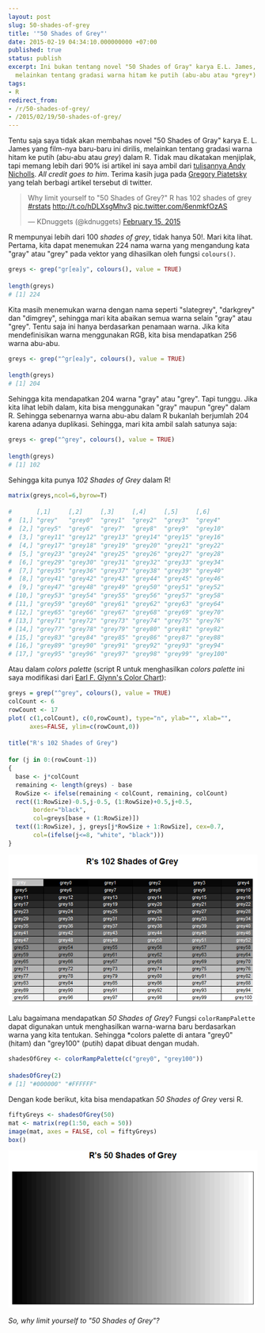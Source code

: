 ```yaml
---
layout: post
slug: 50-shades-of-grey
title: '"50 Shades of Grey"'
date: 2015-02-19 04:34:10.000000000 +07:00
published: true
status: publish
excerpt: Ini bukan tentang novel "50 Shades of Gray" karya E.L. James, 
  melainkan tentang gradasi warna hitam ke putih (abu-abu atau *grey*) dalam R
tags:
- R
redirect_from:
- /r/50-shades-of-grey/
- /2015/02/19/50-shades-of-grey/
---
```

Tentu saja saya tidak akan membahas novel "50 Shades of Gray" karya E.
L. James yang film-nya baru-baru ini dirilis, melainkan tentang gradasi
warna hitam ke putih (abu-abu atau *grey*) dalam R. Tidak mau dikatakan
menjiplak, tapi memang lebih dari 90% isi artikel ini saya ambil dari
[tulisannya Andy
Nicholls](http://www.mango-solutions.com/wp/2015/02/50-shades-of-grey-according-to-r).
*All credit goes to him*. Terima kasih juga pada [Gregory
Piatetsky](http://www.kdnuggets.com/) yang telah berbagi artikel
tersebut di twitter.

<blockquote class="twitter-tweet"><p lang="en" dir="ltr">Why limit yourself to &quot;50 Shades of Grey?&quot; R has 102 shades of grey <a href="https://twitter.com/hashtag/rstats?src=hash&amp;ref_src=twsrc%5Etfw">#rstats</a> <a href="http://t.co/hDLXsgMhv3">http://t.co/hDLXsgMhv3</a> <a href="http://t.co/6enmkfOzAS">pic.twitter.com/6enmkfOzAS</a></p>&mdash; KDnuggets (@kdnuggets) <a href="https://twitter.com/kdnuggets/status/567104603431641088?ref_src=twsrc%5Etfw">February 15, 2015</a></blockquote> <script async src="https://platform.twitter.com/widgets.js" charset="utf-8"></script>

R mempunyai lebih dari 100 *shades of grey*, tidak hanya 50!. Mari kita
lihat. Pertama, kita dapat menemukan 224 nama warna yang mengandung kata
"gray" atau "grey" pada vektor yang dihasilkan oleh fungsi `colours()`.

```r
greys <- grep("gr[ea]y", colours(), value = TRUE)

length(greys)
# [1] 224
```

Kita masih menemukan warna dengan nama seperti "slategrey", "darkgrey"
dan "dimgrey", sehingga mari kita abaikan semua warna selain "gray" atau
"grey". Tentu saja ini hanya berdasarkan penamaan warna. Jika kita
mendefinisikan warna menggunakan RGB, kita bisa mendapatkan 256 warna
abu-abu.

```r
greys <- grep("^gr[ea]y", colours(), value = TRUE)

length(greys)
# [1] 204
```

Sehingga kita mendapatkan 204 warna "gray" atau "grey". Tapi tunggu.
Jika kita lihat lebih dalam, kita bisa menggunakan "gray" maupun "grey"
dalam R. Sehingga sebenarnya warna abu-abu dalam R bukanlah berjumlah
204 karena adanya duplikasi. Sehingga, mari kita ambil salah satunya
saja:

```r
greys <- grep("^grey", colours(), value = TRUE)

length(greys)
# [1] 102
```

Sehingga kita punya *102 Shades of Grey* dalam R!

```r
matrix(greys,ncol=6,byrow=T)

#       [,1]     [,2]     [,3]     [,4]     [,5]     [,6]     
#  [1,] "grey"   "grey0"  "grey1"  "grey2"  "grey3"  "grey4"  
#  [2,] "grey5"  "grey6"  "grey7"  "grey8"  "grey9"  "grey10" 
#  [3,] "grey11" "grey12" "grey13" "grey14" "grey15" "grey16" 
#  [4,] "grey17" "grey18" "grey19" "grey20" "grey21" "grey22" 
#  [5,] "grey23" "grey24" "grey25" "grey26" "grey27" "grey28" 
#  [6,] "grey29" "grey30" "grey31" "grey32" "grey33" "grey34" 
#  [7,] "grey35" "grey36" "grey37" "grey38" "grey39" "grey40" 
#  [8,] "grey41" "grey42" "grey43" "grey44" "grey45" "grey46" 
#  [9,] "grey47" "grey48" "grey49" "grey50" "grey51" "grey52" 
# [10,] "grey53" "grey54" "grey55" "grey56" "grey57" "grey58" 
# [11,] "grey59" "grey60" "grey61" "grey62" "grey63" "grey64" 
# [12,] "grey65" "grey66" "grey67" "grey68" "grey69" "grey70" 
# [13,] "grey71" "grey72" "grey73" "grey74" "grey75" "grey76" 
# [14,] "grey77" "grey78" "grey79" "grey80" "grey81" "grey82" 
# [15,] "grey83" "grey84" "grey85" "grey86" "grey87" "grey88" 
# [16,] "grey89" "grey90" "grey91" "grey92" "grey93" "grey94" 
# [17,] "grey95" "grey96" "grey97" "grey98" "grey99" "grey100"
```

Atau dalam *colors palette* (script R untuk menghasilkan *colors
palette* ini saya modifikasi dari [Earl F. Glynn's Color
Chart](//research.stowers-institute.org/efg/R/Color/Chart/)):

```r
greys = grep("^grey", colours(), value = TRUE)
colCount <- 6
rowCount <- 17
plot( c(1,colCount), c(0,rowCount), type="n", ylab="", xlab="",
      axes=FALSE, ylim=c(rowCount,0))

title("R's 102 Shades of Grey")

for (j in 0:(rowCount-1))
{
  base <- j*colCount
  remaining <- length(greys) - base
  RowSize <- ifelse(remaining < colCount, remaining, colCount)
  rect((1:RowSize)-0.5,j-0.5, (1:RowSize)+0.5,j+0.5,
       border="black",
       col=greys[base + (1:RowSize)])
  text((1:RowSize), j, greys[j*RowSize + 1:RowSize], cex=0.7,
       col=(ifelse(j<=8, "white", "black")))  
}
```

![R-102-shades-of-grey](image/R-102-shades-of-grey.png)

Lalu bagaimana mendapatkan *50 Shades of Grey*? Fungsi
`colorRampPalette` dapat digunakan untuk menghasilkan warna-warna baru
berdasarkan warna yang kita tentukan. Sehingga \*colors palette di
antara "grey0" (hitam) dan "grey100" (putih) dapat dibuat dengan mudah.

```r
shadesOfGrey <- colorRampPalette(c("grey0", "grey100"))

shadesOfGrey(2)
# [1] "#000000" "#FFFFFF"
```

Dengan kode berikut, kita bisa mendapatkan *50 Shades of Grey* versi R.

```r
fiftyGreys <- shadesOfGrey(50) 
mat <- matrix(rep(1:50, each = 50)) 
image(mat, axes = FALSE, col = fiftyGreys) 
box()
```

![R-50-shades-of-grey](image/R-50-shades-of-grey.png)

*So, why limit yourself to "50 Shades of Grey"?*
